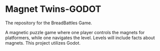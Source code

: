 # Magnet Twins-GODOT
 The repository for the BreadBattles Game. 

A magnetic puzzle game where one player controls the magnets for platformers, while one navigates the level. Levels will include facts about magnets. 
 This project utilizes Godot.
